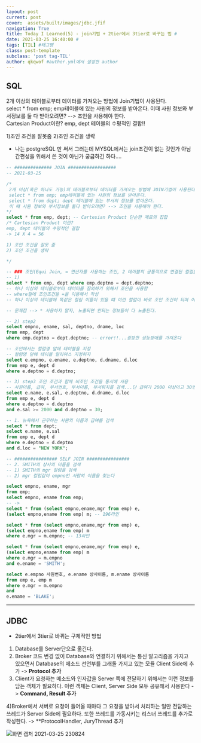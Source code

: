 ```yaml
---
layout: post
current: post
cover:  assets/built/images/jdbc.jfif
navigation: True
title: Today I Learned(5) - join기법 + 2tier에서 3tier로 바꾸는 법 #
date: 2021-03-25 16:40:00 #
tags: [TIL] #태그명
class: post-template
subclass: 'post tag-TIL'
author: qkqwof #author.yml에서 설정한 author
---
```

## SQL

2개 이상의 테이블로부터 데이터를 가져오는 방법에 Join기법이 사용된다.
</br>
select * from emp;
emp테이블에 있는 사원의 정보를 받아온다.
이때 사원 정보와 부서정보를 둘 다 받아오려면?
--> 조인을 사용해야 한다.
</br>
Cartesian Product이란?
emp, dept 테이블의 수평적인 결합!!

1)조인 조건을 잘못줌
2)조인 조건을 생략 

- 나는 postgreSQL    만 써서 그러는데 MYSQL에서는 join조건이 없는 것인가 아님 간편성을 위해서 쓴 것이 아닌가 궁금하긴 하다....


``` SQL
-- ############## JOIN ##################
-- 2021-03-25

/*
 2개 이상(혹은 하나도 가능)의 테이블로부터 데이터를 가져오는 방법에 JOIN기법이 사용된다.
 select * from emp; emp테이블에 있는 사원의 정보를 받아온다.
 select * from dept; dept 테이블에 있는 부서의 정보를 받아온다.
 이 떄 사원 정보와 부서정보를 둘다 받아오려면? --> 조인을 사용해야 한다.
*/
select * from emp, dept; -- Cartesian Product 단순한 재료의 집합
/* Cartesian Product 이란?
emp, dept 테이블의 수평적인 결합
-> 14 X 4 = 56

1) 조인 조건을 잘못 줌
2) 조인 조건을 생략

*/

-- ### 조인(Equi Join, = 연산자를 사용하는 조인, 2 테이블의 공통적으로 연결된 컬럼을 연산자로 표시)
-- 1)
select * from emp, dept where emp.deptno = dept.deptno;
-- 하나 이상의 테이블로부터 데이터를 질의하기 위해서 조인을 사용함
-- where절에 조인조건을 =을 이용해서 작성
-- 하나 이상의 테이블에 똑같은 컬림 이름이 있을 떄 이런 컬럼이 바로 조인 조건이 되며 이 컬럼명 앞에 테이블을 지정함

-- 문제점 --> * 사용하지 말자, 노출되면 안되는 정보들이 다 노출된다.

-- 2) step2
select empno, ename, sal, deptno, dname, loc 
from emp, dept
where emp.deptno = dept.deptno; -- error!!...굉장한 성능장애를 가져온다

-- 조인에서는 컬럼명 앞에 테이블을 지정
-- 컬럼명 앞에 테이블 알리야스 지정하자
select e.empno, e.ename, e.deptno, d.dname, d.loc
from emp e, dept d
where e.deptno = d.deptno;

-- 3) step3 조인 조건과 함께 비조인 조건을 통시에 사용
-- 사원이름, 급여, 부서번호, 부서이름, 부서위치를 검색...단 급여가 2000 이상이고 30번 부서에 한해서만
select e.name, e.sal, e.deptno, d.dname, d.loc
from emp e, dept d 
where e.deptno = d.deptno
and e.sal >= 2000 and d.deptno = 30;

-- 1. 뉴욕에서 근무하는 사원의 이름과 급여를 검색
select * from dept;
select e.name, e.sal
from emp e, dept d
where e.deptno = d.deptno
and d.loc = "NEW YORK";

-- ################ SELF JOIN ################
-- 2. SMITH의 상사의 이름을 검색
-- 1) SMITH의 mgr 컬럼을 검색
-- 2) mgr 컬럼값이 empno인 사람의 이름을 찾는다

select empno, ename, mgr
from emp;
select empno, ename from emp;
-- ->
select * from (select empno,ename,mgr from emp) e,
(select empno,ename from emp) m; -- 196라인

select * from (select empno,ename,mgr from emp) e,
(select empno,ename from emp) m
where e.mgr = m.empno; -- 13라인

select * from (select empno,ename,mgr from emp) e,
(select empno,ename from emp) m
where e.mgr = m.empno
and e.ename = 'SMITH';

select e.empno 사원번호, e.ename 상사이름, m.ename 상사이름
from emp e, emp m
where e.mgr = m.empno
and
e.ename = 'BLAKE';
```
---
## JDBC

- 2tier에서 3tier로 바뀌는 구체적인 방법

1) Database를 Server단으로 옮긴다.
2) Broker 코드 변경 없이 Database와 연결하기 위해서는 통신 알고리즘을 가지고 있으면서 Database의 메소드 선언부를 그래돌 가지고 있는 모듈 Client Side에 추가
-> **Protocol 추가**
3) Client가 요청하는 메소드와 인자값을 Server 쪽에 전달하기 위해서는 이런 정보를 담는 객체가 필요하다. 이런 객체는 Client, Server Side 모두 공유해서 사용한다
-> **Command, Result 추가**

4)Broker에서 서버로 요청이 들어올 때마다 그 요청을 받아서 처리하는 일만 전담하는 쓰레드가 Server Side에 필요하다. 또한 쓰레드를 가동시키는 리스너 쓰레드를 추가로 작성한다.
-> **ProtocolHandler, JuryThread 추가

![화면 캡처 2021-03-25 230824](https://user-images.githubusercontent.com/76687078/112486299-19706b80-8dbf-11eb-87ed-42a769dbb7a4.png)